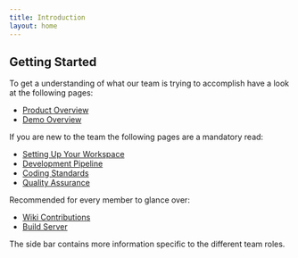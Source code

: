 ```yaml
---
title: Introduction
layout: home
---
```


## Getting Started

To get a understanding of what our team is trying to accomplish have a look at the following pages:

* [Product Overview]({{site.url}}/product)
* [Demo Overview]({{site.url}}/demo)

If you are new to the team the following pages are a mandatory read:

* [Setting Up Your Workspace]({{site.url}}/workspace_setup)
* [Development Pipeline]({{site.url}}/dev_pipeline)
* [Coding Standards]({{site.url}}/code_standards)
* [Quality Assurance]({{site.url}}/quality)

Recommended for every member to glance over:

* [Wiki Contributions]({{site.url}}/wiki_contributions)
* [Build Server]({{site.url}}/build_server)

The side bar contains more information specific to the different team roles.

